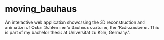 # moving_bauhaus
An interactive web application showcasing the 3D reconstruction and animation of Oskar Schlemmer’s Bauhaus costume, the 'Radiozauberer. This is part of my bachelor thesis at Universität zu Köln, Germany.'.
